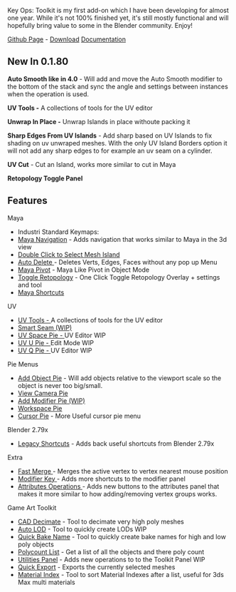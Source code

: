 Key Ops: Toolkit is my first add-on which I have been developing for almost one year. While it's not 100% finished yet, it's still mostly functional and will hopefully bring value to some in the Blender community. Enjoy!

[Github Page](https://github.com/Dangry98/Key-Ops-Toolkit/tree/main?tab=readme-ov-file) - [Download](https://github.com/Dangry98/Key-Ops-Toolkit/releases/download/v.0.1.80/KeyOps-Toolkit_0.1.80.zip)
[Documentation](https://key-ops-toolkit.notion.site/Key-Ops-Toolkit-Documentation-8683460f070542669f0dab4a92734dc9)

## New In 0.1.80
**Auto Smooth like in 4.0** - Will add and move the Auto Smooth modifier to the bottom of the stack and sync the angle and settings between instances when the operation is used.

**UV Tools -** A collections of tools for the UV editor

**Unwrap In Place -** Unwrap Islands in place withoute packing it

**Sharp Edges From UV Islands** - Add sharp based on UV Islands to fix shading on uv unwraped meshes. With the only UV Island Borders option it will not add any sharp edges to for example an uv seam on a cylinder. 

**UV Cut** - Cut an Island, works more similar to cut in Maya 

**Retopology Toggle Panel**

## Features

Maya

* Industri Standard Keymaps:
* [Maya Navigation](https://key-ops-toolkit.notion.site/Maya-f9a3b12b0da24e82b6fe9f9ed01fdae3) - Adds navigation that works similar to Maya in the 3d view
* [Double Click to Select Mesh Island](https://key-ops-toolkit.notion.site/Maya-f9a3b12b0da24e82b6fe9f9ed01fdae3)
* [Auto Delete ](https://key-ops-toolkit.notion.site/Maya-f9a3b12b0da24e82b6fe9f9ed01fdae3)- Deletes Verts, Edges, Faces without any pop up Menu 
* [Maya Pivot](https://key-ops-toolkit.notion.site/Maya-f9a3b12b0da24e82b6fe9f9ed01fdae3) - Maya Like Pivot in Object Mode
* [Toggle Retopology](https://key-ops-toolkit.notion.site/Maya-f9a3b12b0da24e82b6fe9f9ed01fdae3) - One Click Toggle Retopology Overlay + settings and tool
* [Maya Shortcuts](https://key-ops-toolkit.notion.site/Maya-f9a3b12b0da24e82b6fe9f9ed01fdae3)

UV

* [UV Tools - ](https://key-ops-toolkit.notion.site/UV-faa2eddaa1cd440088a31f25aa23a2d8)A collections of tools for the UV editor
* [Smart Seam (WIP)](https://key-ops-toolkit.notion.site/UV-faa2eddaa1cd440088a31f25aa23a2d8)
* [UV Space Pie - ](https://key-ops-toolkit.notion.site/UV-faa2eddaa1cd440088a31f25aa23a2d8)UV Editor WIP
* [UV U Pie - ](https://key-ops-toolkit.notion.site/UV-faa2eddaa1cd440088a31f25aa23a2d8)Edit Mode WIP
* [UV Q Pie - ](https://key-ops-toolkit.notion.site/UV-faa2eddaa1cd440088a31f25aa23a2d8)UV Editor WIP

Pie Menus

* [Add Object Pie](https://key-ops-toolkit.notion.site/Pie-Menu-e3eb5b5c1d85423da9f5bad8867791d7) - Will add objects relative to the viewport scale so the object is never too big/small.
* [View Camera Pie](https://key-ops-toolkit.notion.site/Pie-Menu-e3eb5b5c1d85423da9f5bad8867791d7)
* [Add Modifier Pie (WIP)](https://key-ops-toolkit.notion.site/Pie-Menu-e3eb5b5c1d85423da9f5bad8867791d7)
* [Workspace Pie ](https://key-ops-toolkit.notion.site/Pie-Menu-e3eb5b5c1d85423da9f5bad8867791d7)
* [Cursor Pie](https://key-ops-toolkit.notion.site/Pie-Menu-e3eb5b5c1d85423da9f5bad8867791d7) - More Useful cursor pie menu

Blender 2.79x

* [Legacy Shortcuts](https://key-ops-toolkit.notion.site/Blender-2-79x-639a8f60b4794927aede4c835a8af4fc) - Adds back useful shortcuts from Blender 2.79x

Extra

* [Fast Merge ](https://key-ops-toolkit.notion.site/Extra-de3a011e64b2403a94eeb2d6bc2f12df)- Merges the active vertex to vertex nearest mouse position
* [Modifier Key ](https://key-ops-toolkit.notion.site/Extra-de3a011e64b2403a94eeb2d6bc2f12df)- Adds more shortcuts to the modifier panel
* [Attributes Operations ](https://key-ops-toolkit.notion.site/Extra-de3a011e64b2403a94eeb2d6bc2f12df)- Adds new buttons to the attributes panel that makes it more similar to how adding/removing vertex groups works.

Game Art Toolkit

* [CAD Decimate](https://key-ops-toolkit.notion.site/Game-Art-Toolkit-4b6f85e7504c4cf1bf7ece9a095d929c) - Tool to decimate very high poly meshes
* [Auto LOD](https://key-ops-toolkit.notion.site/Game-Art-Toolkit-4b6f85e7504c4cf1bf7ece9a095d929c) - Tool to quickly create LODs WIP
* [Quick Bake Name](https://key-ops-toolkit.notion.site/Game-Art-Toolkit-4b6f85e7504c4cf1bf7ece9a095d929c) - Tool to quickly create bake names for high and low poly objects
* [Polycount List](https://key-ops-toolkit.notion.site/Game-Art-Toolkit-4b6f85e7504c4cf1bf7ece9a095d929c) - Get a list of all the objects and there poly count
* [Utilities Panel](https://key-ops-toolkit.notion.site/Game-Art-Toolkit-4b6f85e7504c4cf1bf7ece9a095d929c) - Adds new operations to to the Toolkit Panel WIP
* [Quick Export](https://key-ops-toolkit.notion.site/Game-Art-Toolkit-4b6f85e7504c4cf1bf7ece9a095d929c) - Exports the currently selected meshes
* [Material Index](https://key-ops-toolkit.notion.site/Game-Art-Toolkit-4b6f85e7504c4cf1bf7ece9a095d929c) - Tool to sort Material Indexes after a list, useful for 3ds Max multi materials
